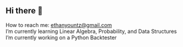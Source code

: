 ## Hi there 👋

How to reach me: ethanyountz@gmail.com <br>
I’m currently learning Linear Algebra, Probability, and Data Structures <br>
I’m currently working on a Python Backtester <br>

<!--
**ethan-yountz/ethan-yountz** is a ✨ _special_ ✨ repository because its `README.md` (this file) appears on your GitHub profile.

Here are some ideas to get you started:

- 🔭 I’m currently working on ...
- 🌱 I’m currently learning ...
- 👯 I’m looking to collaborate on ...
- 🤔 I’m looking for help with ...
- 💬 Ask me about ...
- 📫 How to reach me: ...
- 😄 Pronouns: ...
- ⚡ Fun fact: ...
-->
